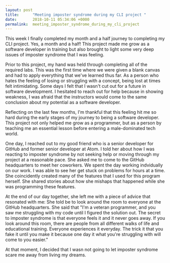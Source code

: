 ```yaml
---
layout: post
title:      "Meeting imposter syndrome during my CLI project "
date:       2018-10-11 05:34:06 +0000
permalink:  meeting_imposter_syndrome_during_my_cli_project
---
```



This week I finally completed my month and a half journey to completing my CLI project. Yes, a month and a half! This project made me grow as a software developer in training but also brought to light some very deep issues of imposter syndrome that I was feeling. 

Prior to this project, my hand was held through completing all of the required labs. This was the first time where we were given a blank canvas and had to apply everything that we've learned thus far. As a person who hates the feeling of losing or struggling with a concept, being lost at times felt intimidating. Some days I felt that I wasn't cut out for a future in software development. I hesitated to reach out for help because in showing weakness, I was afraid that the instructors would come to the same conclusion about my potential as a software developer. 

Reflecting on the last few months, I'm thankful that this feeling hit me so hard during the early stages of my journey to being a software developer. This project not only helped me grow as a programmer, but as a person by teaching me an essential lesson before entering a male-dominated tech world. 

One day, I reached out to my good friend who is a senior developer for GitHub and former senior developer at Atom. I told her about how I was reacting to imposter syndrome by not seeking help or moving through my project at a reasonable pace. She asked me to come to the GitHub headquarters to meet her coworkers. We spent the day working indvidually on our work. I was able to see her get stuck on problems for hours at a time. She coincidently created many of the features that I used for this program herself. She shared stories about how she mishaps that happened while she was programming these features. 

At the end of our day together, she left me with a piece of advice that resonated with me: She told be to look around the room to everyone at the GitHub headquarters. She said that "I'm a veteran programmer, and you saw me struggling with my code until I figured the solution out. The secret to imposter syndrome is that everyone feels it and it never goes away. If you look around this room, there are people from all different walks of life and educational training. Everyone experiences it everyday. The trick it that you fake it until you make it because one day it what you're struggling with will come to you easier."

At that moment, I decided that I wasn not going to let imposter syndrome scare me away from living my dreams. 


